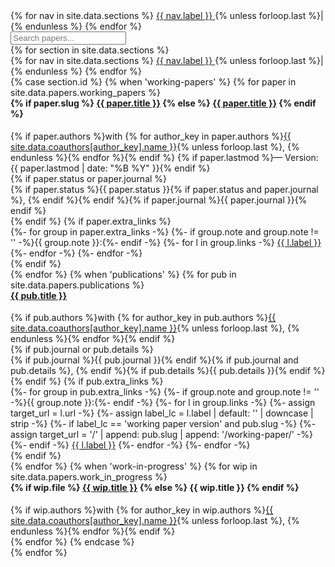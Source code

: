 <!-- Automated Section Rendering -->
<!-- Global sticky ribbon (appears once at the top) -->
<div class="section-ribbon sticky-ribbon">
    <div class="ribbon-nav">
        {% for nav in site.data.sections %}
            <a href="#{{ nav.id }}" class="ribbon-link inactive">
                <i class="{{ nav.icon }}" aria-hidden="true"></i>
                <span class="ribbon-label">{{ nav.label }}</span>
            </a>
            {% unless forloop.last %}<span class="ribbon-sep">|</span>{% endunless %}
        {% endfor %}
    </div>
    <div class="ribbon-search">
        <div class="search-container">
            <input type="text" id="paper-search" placeholder="Search papers..." aria-label="Search papers" inputmode="search" autocapitalize="off" autocomplete="off" autocorrect="off" spellcheck="false">
            <button id="clear-search" class="clear-btn" aria-label="Clear search" role="button" type="button" style="display: none;">×</button>
        </div>
    </div>
</div>
{% for section in site.data.sections %}
<div id="{{ section.id }}">
    <div class="section-ribbon">
        <div class="ribbon-nav">
            {% for nav in site.data.sections %}
                <a href="#{{ nav.id }}" class="ribbon-link {% if nav.id == section.id %}active{% else %}inactive{% endif %}">
                    <i class="{{ nav.icon }}" aria-hidden="true"></i>
                    <span class="ribbon-label">{{ nav.label }}</span>
                </a>
                {% unless forloop.last %}<span class="ribbon-sep">|</span>{% endunless %}
            {% endfor %}
        </div>
    </div>
    {% case section.id %}
        {% when 'working-papers' %}
            {% for paper in site.data.papers.working_papers %}
            <div class="paper-card">
            <h4 style="margin-top:0;">
                {% if paper.slug %}
                <a href="/{{ paper.slug }}/" target="_blank" rel="noopener"><i class="fas fa-file-alt" aria-hidden="true"></i> {{ paper.title }}</a>
                {% else %}
                <a href="{{ paper.file }}" target="_blank" rel="noopener nofollow"><i class="fas fa-file-alt" aria-hidden="true"></i> {{ paper.title }}</a>
                {% endif %}
            </h4>
            <div class="authors">
                {% if paper.authors %}with {% for author_key in paper.authors %}<a href="{{ site.data.coauthors[author_key].url }}"><span class="author-name">{{ site.data.coauthors[author_key].name }}</span></a>{% unless forloop.last %}, {% endunless %}{% endfor %}{% endif %}
            {% if paper.lastmod %}<span class="version">&mdash; Version: {{ paper.lastmod | date: "%B %Y" }}</span>{% endif %}
            </div>
                    {% if paper.status or paper.journal %}
                        <div class="status-journal">
                            {% if paper.status %}<span class="status-light">{{ paper.status }}{% if paper.status and paper.journal %}, {% endif %}</span>{% endif %}{% if paper.journal %}<span class="journal-bold">{{ paper.journal }}</span>{% endif %}
                        </div>
                    {% endif %}
            {% if paper.extra_links %}
                <div class="extra-links">
                    {%- for group in paper.extra_links -%}
                        {%- if group.note and group.note != '' -%}<span class="tag-note">{{ group.note }}:</span>{%- endif -%}
                        {%- for l in group.links -%}
                            <a class="tag-label" href="{{ l.url }}"{% assign _u = l.url | downcase %}{% if _u contains '.pdf' %} target="_blank" rel="noopener nofollow"{% else %} target="_blank" rel="noopener"{% endif %}>{{ l.label }}</a>
                        {%- endfor -%}
                    {%- endfor -%}
                </div>
            {% endif %}
            </div>
            {% endfor %}
        {% when 'publications' %}
            {% for pub in site.data.papers.publications %}
            <div class="paper-card">
            <h4 style="margin-top:0;">
                <a href="{{ pub.url }}"><i class="fa fa-book" aria-hidden="true"></i> {{ pub.title }}</a>
            </h4>
            <div class="authors">
                {% if pub.authors %}with {% for author_key in pub.authors %}<a href="{{ site.data.coauthors[author_key].url }}"><span class="author-name">{{ site.data.coauthors[author_key].name }}</span></a>{% unless forloop.last %}, {% endunless %}{% endfor %}{% endif %}
            </div>
                {% if pub.journal or pub.details %}
                    <div class="journal-version">
                        {% if pub.journal %}<span class="journal-bold">{{ pub.journal }}</span>{% endif %}{% if pub.journal and pub.details %}, {% endif %}{% if pub.details %}<span class="version">{{ pub.details }}</span>{% endif %}
                    </div>
                {% endif %}
            {% if pub.extra_links %}
                <div class="extra-links">
                    {%- for group in pub.extra_links -%}
                        {%- if group.note and group.note != '' -%}<span class="tag-note">{{ group.note }}:</span>{%- endif -%}
                        {%- for l in group.links -%}
                            {%- assign target_url = l.url -%}
                            {%- assign label_lc = l.label | default: '' | downcase | strip -%}
                            {%- if label_lc == 'working paper version' and pub.slug -%}
                                {%- assign target_url = '/' | append: pub.slug | append: '/working-paper/' -%}
                            {%- endif -%}
                            <a class="tag-label" href="{{ target_url }}"{% assign _u = target_url | downcase %}{% if _u contains '.pdf' %} target="_blank" rel="noopener nofollow"{% else %} target="_blank" rel="noopener"{% endif %}>{{ l.label }}</a>
                        {%- endfor -%}
                    {%- endfor -%}
                </div>
            {% endif %}
            </div>
            {% endfor %}
        {% when 'work-in-progress' %}
            {% for wip in site.data.papers.work_in_progress %}
            <div class="paper-card">
            <h4 style="margin-top:0;">
                {% if wip.file %}
                <a href="{{ wip.file }}"{% assign _wf = wip.file | downcase %}{% if _wf contains '.pdf' %} target="_blank" rel="noopener nofollow"{% else %} target="_blank" rel="noopener"{% endif %}><i class="fa fa-pencil-alt" aria-hidden="true"></i> {{ wip.title }}</a>
                {% else %}
                <i class="fa fa-pencil-alt" aria-hidden="true"></i> {{ wip.title }}
                {% endif %}
            </h4>
            <div class="authors">
                {% if wip.authors %}with {% for author_key in wip.authors %}<a href="{{ site.data.coauthors[author_key].url }}"><span class="author-name">{{ site.data.coauthors[author_key].name }}</span></a>{% unless forloop.last %}, {% endunless %}{% endfor %}{% endif %}
            </div>
            </div>
            {% endfor %}
    {% endcase %}
</div>
{% endfor %}
<div id="sticky-ribbon-spacer"></div>